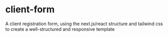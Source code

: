 # client-form
A client registration form, using the next.js/react structure and tailwind css to create a well-structured and responsive template
